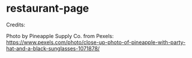 # restaurant-page


Credits:

Photo by Pineapple Supply Co. from Pexels: https://www.pexels.com/photo/close-up-photo-of-pineapple-with-party-hat-and-a-black-sunglasses-1071878/